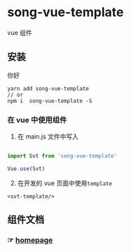 # song-vue-template

vue 组件

## 安装

<svt-button>你好</svt-button>

```
yarn add song-vue-template
// or
npm i  song-vue-template -S
```

### 在 vue 中使用组件

1. 在 main.js 文件中写入

```javascript

import Svt from 'song-vue-template'

Vue.use(Svt)
```

2. 在开发的 vue 页面中使用`template`

```
<svt-template/>
```

## 组件文档

### ☞ [homepage](https://blog.websong.xin/tool/song-vue-template/)
